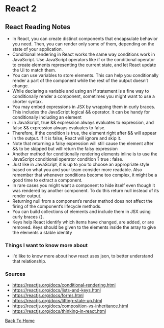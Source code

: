 # React 2

## React Reading Notes

- In React, you can create distinct components that encapsulate behavior you need. Then, you can render only some of them, depending on the state of your application.
- Conditional rendering in React works the same way conditions work in JavaScript. Use JavaScript operators like if or the conditional operator to create elements representing the current state, and let React update the UI to match them.
- You can use variables to store elements. This can help you conditionally render a part of the component while the rest of the output doesn’t change.
- While declaring a variable and using an if statement is a fine way to conditionally render a component, sometimes you might want to use a shorter syntax.
- You may embed expressions in JSX by wrapping them in curly braces. This includes the JavaScript logical && operator. It can be handy for conditionally including an element
- in JavaScript, true && expression always evaluates to expression, and false && expression always evaluates to false.
- Therefore, if the condition is true, the element right after && will appear in the output. If it is false, React will ignore and skip it.
- Note that returning a falsy expression will still cause the element after && to be skipped but will return the falsy expression
- Another method for conditionally rendering elements inline is to use the JavaScript conditional operator condition ? true : false.
- Just like in JavaScript, it is up to you to choose an appropriate style based on what you and your team consider more readable. Also remember that whenever conditions become too complex, it might be a good time to extract a component.
- In rare cases you might want a component to hide itself even though it was rendered by another component. To do this return null instead of its render output.
- Returning null from a component’s render method does not affect the firing of the component’s lifecycle methods.
- You can build collections of elements and include them in JSX using curly braces {}.
- Keys help React identify which items have changed, are added, or are removed. Keys should be given to the elements inside the array to give the elements a stable identity

### Things I want to know more about

- I'd like to know more about how react uses json, to better understand that relationship.

### Sources

- <https://reactjs.org/docs/conditional-rendering.html>
- <https://reactjs.org/docs/lists-and-keys.html>
- <https://reactjs.org/docs/forms.html>
- <https://reactjs.org/docs/lifting-state-up.html>
- <https://reactjs.org/docs/composition-vs-inheritance.html>
- <https://reactjs.org/docs/thinking-in-react.html>

[Back To Home](../README.md)
